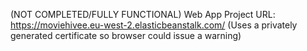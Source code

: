 (NOT COMPLETED/FULLY FUNCTIONAL)
Web App Project URL:
https://moviehivee.eu-west-2.elasticbeanstalk.com/
(Uses a privately generated certificate so browser could issue a warning)
